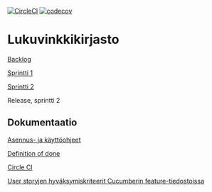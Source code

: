 [![CircleCI](https://circleci.com/gh/tommise/lukuvinkkikirjasto.svg?style=svg)](https://circleci.com/gh/tommise/lukuvinkkikirjasto)
[![codecov](https://codecov.io/gh/tommise/lukuvinkkikirjasto/branch/master/graph/badge.svg)](https://codecov.io/gh/tommise/lukuvinkkikirjasto)

# Lukuvinkkikirjasto

[Backlog](https://docs.google.com/spreadsheets/d/1UMzBbBumxvwz7_kkdy7kEW3knXUErZN63khtOkXKNxQ/edit#gid=1)

[Sprintti 1](https://docs.google.com/spreadsheets/d/1UMzBbBumxvwz7_kkdy7kEW3knXUErZN63khtOkXKNxQ/edit#gid=0) 

[Sprintti 2](https://docs.google.com/spreadsheets/d/1UMzBbBumxvwz7_kkdy7kEW3knXUErZN63khtOkXKNxQ/edit#gid=1806709844)

Release, sprintti 2

## Dokumentaatio

[Asennus- ja käyttöohjeet](https://github.com/tommise/lukuvinkkikirjasto/blob/master/documentation/user_instructions.md)

[Definition of done](https://github.com/tommise/lukuvinkkikirjasto/blob/master/documentation/definition_of_done.md)

[Circle CI](https://circleci.com/gh/tommise/lukuvinkkikirjasto)

[User storyjen hyväksymiskriteerit Cucumberin feature-tiedostoissa](https://github.com/tommise/lukuvinkkikirjasto/tree/master/src/test/resources/lukuvinkkikirjasto)

